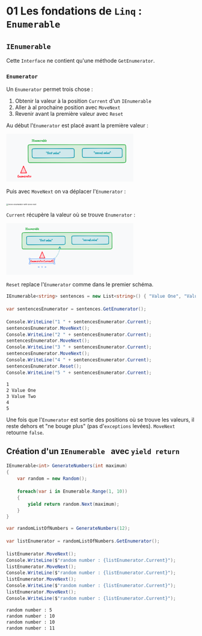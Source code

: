 # 01 Les fondations de `Linq` : `Enumerable`



## `IEnumerable`

Cette `Interface` ne contient qu'une méthode `GetEnumerator`.



### `Enumerator`

Un `Enumerator` permet trois chose :

1. Obtenir la valeur à la position `Current` d'un `IEnumerable`
2. Aller à al prochaine position avec `MoveNext`
3. Revenir avant la première valeur avec `Reset`

Au début l'`Enumerator` est placé avant la première valeur :

<img src="assets/enumerator-in-first-place.png" alt="enumerator-in-first-place" style="zoom: 33%;" />

Puis avec `MoveNext` on va déplacer l'`Enumerator` :

<img src="assets/move-enumarator-with-u%CC%80ove-next.png" alt="move-enumarator-with-ùove-next" style="zoom:33%;" />

`Current` récupère la valeur où se trouve `Enumerator` :

<img src="assets/take-value-with-current.png" alt="take-value-with-current" style="zoom:33%;" />

`Reset` replace l'`Enumerator` comme dans le premier schéma.

```cs
IEnumerable<string> sentences = new List<string>() { "Value One", "Value Two" };

var sentencesEnumerator = sentences.GetEnumerator();

Console.WriteLine("1 " + sentencesEnumerator.Current);
sentencesEnumerator.MoveNext();
Console.WriteLine("2 " + sentencesEnumerator.Current);
sentencesEnumerator.MoveNext();
Console.WriteLine("3 " + sentencesEnumerator.Current);
sentencesEnumerator.MoveNext();
Console.WriteLine("4 " + sentencesEnumerator.Current);
sentencesEnumerator.Reset();
Console.WriteLine("5 " + sentencesEnumerator.Current);
```

```
1 
2 Value One
3 Value Two
4 
5 
```

Une fois que l'`Enumerator` est sortie des positions où se trouve les valeurs, il reste dehors et "ne bouge plus" (pas d'`exceptions` levées). `MoveNext` retourne `false`.



## Création d'un `IEnumerable ` avec `yield return`

```cs
IEnumerable<int> GenerateNumbers(int maximum)
{
    var random = new Random();

    foreach(var i in Enumerable.Range(1, 10))
    {
        yield return random.Next(maximum);
    }
}
```

```cs
var randomListOfNumbers = GenerateNumbers(12);

var listEnumerator = randomListOfNumbers.GetEnumerator();

listEnumerator.MoveNext();
Console.WriteLine($"random number : {listEnumerator.Current}");
listEnumerator.MoveNext();
Console.WriteLine($"random number : {listEnumerator.Current}");
listEnumerator.MoveNext();
Console.WriteLine($"random number : {listEnumerator.Current}");
listEnumerator.MoveNext();
Console.WriteLine($"random number : {listEnumerator.Current}");
```

```
random number : 5
random number : 10
random number : 10
random number : 11
```

